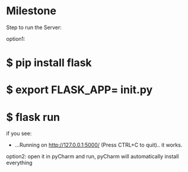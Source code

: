 # Milestone
Step to run the Server:

option1:

# $ pip install flask

# $ export FLASK_APP= __init__.py


# $ flask run

if you see: 
* ...Running on http://127.0.0.1:5000/ (Press CTRL+C to quit)..
it works.

option2:
open it in pyCharm and run,  pyCharm will automatically install everything
